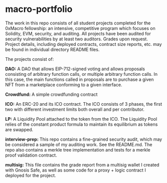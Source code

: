 # macro-portfolio

The work in this repo consists of all student projects completed for the 0xMacro fellowship: an intensive, competitive program which focuses on Solidity, EVM, security, and auditing. All projects have been audited for security vulnerabilities by at least two auditors.  Grades upon request.  Project details, including deployed contracts, contract size reports, etc. may be found in individual directory README files. 

The projects consist of:

**DAO:** A DAO that allows EIP-712-signed voting and allows proposals consisting of arbitrary function calls, or multiple arbitrary function calls.  In this case, the main functions called in proposals are to purchase a given NFT from a marketplace conforming to a given interface. 

**Crowdfund:** A simple crowdfunding contract

**ICO:** An ERC-20 and its ICO contract.  The ICO consists of 3 phases, the first two with different investment limits both overall and per contributor. 

**LP:** A Liquidity Pool attached to the token from the ICO.  The Liquidity Pool relies of the constant product formula to maintain its equilibrium as tokens are swapped. 

**interview-prep:** This repo contains a fine-grained security audit, which may be considered a sample of my auditing work.  See the README.md.  The repo also contains a merkle tree implementation and tests for a merkle proof validation contract. 

**multisig:** This file contains the grade report from a multisig wallet I created with Gnosis Safe, as well as some code for a proxy + logic contract I deployed for the project. 
